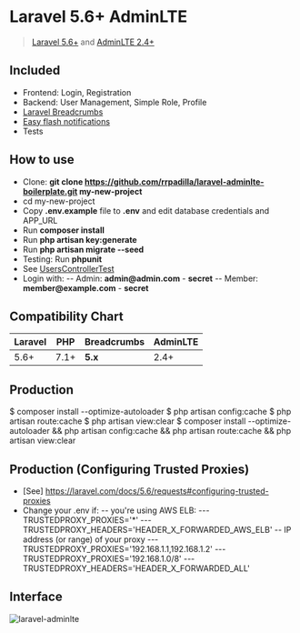 # Laravel 5.6+ AdminLTE
> [Laravel 5.6+](https://laravel.com/docs/) and [AdminLTE 2.4+](https://github.com/almasaeed2010/AdminLTE)

## Included

- Frontend: Login, Registration
- Backend: User Management, Simple Role, Profile
- [Laravel Breadcrumbs](https://github.com/davejamesmiller/laravel-breadcrumbs)
- [Easy flash notifications](https://github.com/laracasts/flash)
- Tests

## How to use

- Clone: __git clone https://github.com/rrpadilla/laravel-adminlte-boilerplate.git my-new-project__
- cd my-new-project
- Copy __.env.example__ file to __.env__ and edit database credentials and APP_URL
- Run __composer install__
- Run __php artisan key:generate__
- Run __php artisan migrate --seed__
- Testing: Run __phpunit__
- See [UsersControllerTest](https://github.com/rrpadilla/laravel-adminlte-boilerplate/blob/master/tests/Feature/Controllers/Admin/UsersControllerTest.php)
- Login with:
-- Admin: __admin@admin.com__ - __secret__
-- Member: __member@example.com__ - __secret__

## Compatibility Chart

| Laravel | PHP  | Breadcrumbs | AdminLTE  
|---------|------|-------------|----------|
| 5.6+    | 7.1+ | **5.x**     | 2.4+ 

## Production

$ composer install --optimize-autoloader
$ php artisan config:cache
$ php artisan route:cache
$ php artisan view:clear
$ composer install --optimize-autoloader && php artisan config:cache && php artisan route:cache && php artisan view:clear

## Production (Configuring Trusted Proxies)

- [See] https://laravel.com/docs/5.6/requests#configuring-trusted-proxies
- Change your .env if:
-- you're using AWS ELB:
--- TRUSTEDPROXY_PROXIES='*'
--- TRUSTEDPROXY_HEADERS='HEADER_X_FORWARDED_AWS_ELB'
-- IP address (or range) of your proxy
--- TRUSTEDPROXY_PROXIES='192.168.1.1,192.168.1.2'
--- TRUSTEDPROXY_PROXIES='192.168.1.0/8'
--- TRUSTEDPROXY_HEADERS='HEADER_X_FORWARDED_ALL'

## Interface

![laravel-adminlte](https://user-images.githubusercontent.com/6921286/36182902-aed39d64-10e0-11e8-9442-4d036fa47d12.gif)
